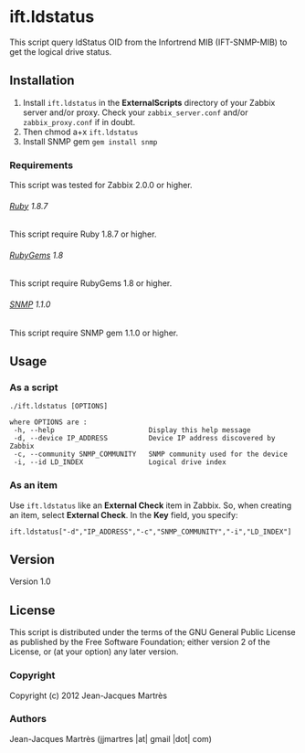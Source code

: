 ift.ldstatus
============

This script query ldStatus OID from the Infortrend MIB (IFT-SNMP-MIB) to get the logical drive status.

Installation
------------

1. Install `ift.ldstatus` in the **ExternalScripts** directory of your Zabbix server and/or proxy. Check your `zabbix_server.conf` and/or `zabbix_proxy.conf` if in doubt.
2. Then chmod a+x `ift.ldstatus`
3. Install SNMP gem `gem install snmp`

### Requirements

This script was tested for Zabbix 2.0.0 or higher.

###### [Ruby](http://www.ruby-lang.org/en/downloads/) 1.8.7

This script require Ruby 1.8.7 or higher.

###### [RubyGems](http://rubygems.org) 1.8

This script require RubyGems 1.8 or higher.

###### [SNMP](http://rubygems.org/gems/snmp) 1.1.0

This script require SNMP gem 1.1.0 or higher.

Usage
-----

### As a script
    ./ift.ldstatus [OPTIONS]

    where OPTIONS are :
     -h, --help                       Display this help message
     -d, --device IP_ADDRESS          Device IP address discovered by Zabbix
     -c, --community SNMP_COMMUNITY   SNMP community used for the device
     -i, --id LD_INDEX                Logical drive index

### As an item
Use `ift.ldstatus` like an **External Check** item in Zabbix.  So, when creating an item, select **External Check**.  In the **Key** field, you specify:
    
    ift.ldstatus["-d","IP_ADDRESS","-c","SNMP_COMMUNITY","-i","LD_INDEX"]

Version
-------

Version 1.0

License
-------

This script is distributed under the terms of the GNU General Public License as published by the Free Software Foundation; either version 2 of the License, or (at your option) any later version.

### Copyright

  Copyright (c) 2012 Jean-Jacques Martrès

### Authors
  
  Jean-Jacques Martrès
  (jjmartres |at| gmail |dot| com)
